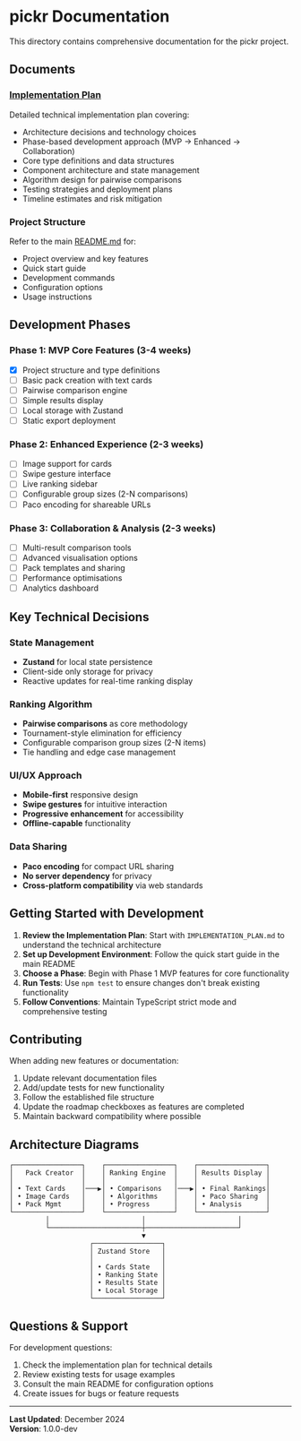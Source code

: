 # pickr Documentation

This directory contains comprehensive documentation for the pickr project.

## Documents

### [Implementation Plan](./IMPLEMENTATION_PLAN.md)
Detailed technical implementation plan covering:
- Architecture decisions and technology choices
- Phase-based development approach (MVP → Enhanced → Collaboration)
- Core type definitions and data structures
- Component architecture and state management
- Algorithm design for pairwise comparisons
- Testing strategies and deployment plans
- Timeline estimates and risk mitigation

### Project Structure
Refer to the main [README.md](../README.md) for:
- Project overview and key features
- Quick start guide
- Development commands
- Configuration options
- Usage instructions

## Development Phases

### Phase 1: MVP Core Features (3-4 weeks)
- [x] Project structure and type definitions
- [ ] Basic pack creation with text cards
- [ ] Pairwise comparison engine
- [ ] Simple results display
- [ ] Local storage with Zustand
- [ ] Static export deployment

### Phase 2: Enhanced Experience (2-3 weeks)
- [ ] Image support for cards
- [ ] Swipe gesture interface
- [ ] Live ranking sidebar
- [ ] Configurable group sizes (2-N comparisons)
- [ ] Paco encoding for shareable URLs

### Phase 3: Collaboration & Analysis (2-3 weeks)
- [ ] Multi-result comparison tools
- [ ] Advanced visualisation options
- [ ] Pack templates and sharing
- [ ] Performance optimisations
- [ ] Analytics dashboard

## Key Technical Decisions

### State Management
- **Zustand** for local state persistence
- Client-side only storage for privacy
- Reactive updates for real-time ranking display

### Ranking Algorithm
- **Pairwise comparisons** as core methodology
- Tournament-style elimination for efficiency
- Configurable comparison group sizes (2-N items)
- Tie handling and edge case management

### UI/UX Approach
- **Mobile-first** responsive design
- **Swipe gestures** for intuitive interaction
- **Progressive enhancement** for accessibility
- **Offline-capable** functionality

### Data Sharing
- **Paco encoding** for compact URL sharing
- **No server dependency** for privacy
- **Cross-platform compatibility** via web standards

## Getting Started with Development

1. **Review the Implementation Plan**: Start with `IMPLEMENTATION_PLAN.md` to understand the technical architecture
2. **Set up Development Environment**: Follow the quick start guide in the main README
3. **Choose a Phase**: Begin with Phase 1 MVP features for core functionality
4. **Run Tests**: Use `npm test` to ensure changes don't break existing functionality
5. **Follow Conventions**: Maintain TypeScript strict mode and comprehensive testing

## Contributing

When adding new features or documentation:

1. Update relevant documentation files
2. Add/update tests for new functionality
3. Follow the established file structure
4. Update the roadmap checkboxes as features are completed
5. Maintain backward compatibility where possible

## Architecture Diagrams

```
┌─────────────────┐    ┌─────────────────┐    ┌─────────────────┐
│   Pack Creator  │    │ Ranking Engine  │    │ Results Display │
│                 │    │                 │    │                 │
│ • Text Cards    │───▶│ • Comparisons   │───▶│ • Final Rankings│
│ • Image Cards   │    │ • Algorithms    │    │ • Paco Sharing  │
│ • Pack Mgmt     │    │ • Progress      │    │ • Analysis      │
└─────────────────┘    └─────────────────┘    └─────────────────┘
         │                       │                       │
         └───────────────────────┼───────────────────────┘
                                 ▼
                    ┌─────────────────┐
                    │ Zustand Store   │
                    │                 │
                    │ • Cards State   │
                    │ • Ranking State │
                    │ • Results State │
                    │ • Local Storage │
                    └─────────────────┘
```

## Questions & Support

For development questions:
1. Check the implementation plan for technical details
2. Review existing tests for usage examples
3. Consult the main README for configuration options
4. Create issues for bugs or feature requests

---

**Last Updated**: December 2024  
**Version**: 1.0.0-dev